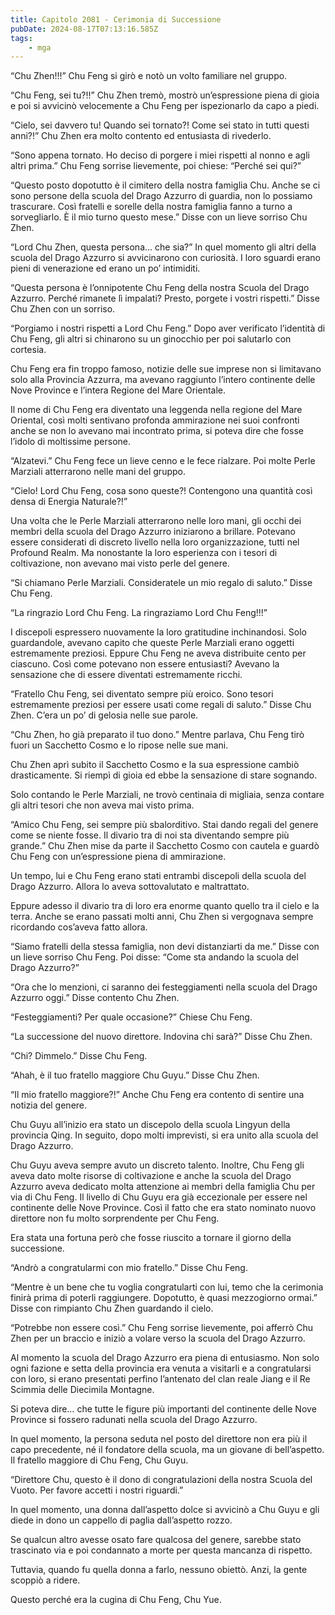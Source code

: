 ```yaml
---
title: Capitolo 2081 - Cerimonia di Successione
pubDate: 2024-08-17T07:13:16.585Z
tags:
    - mga
---
```





“Chu Zhen!!!” Chu Feng si girò e notò un volto familiare nel gruppo.


“Chu Feng, sei tu?!!” Chu Zhen tremò, mostrò un’espressione piena di gioia e poi si avvicinò velocemente a Chu Feng per ispezionarlo da capo a piedi.

“Cielo, sei davvero tu! Quando sei tornato?! Come sei stato in tutti questi anni?!” Chu Zhen era molto contento ed entusiasta di rivederlo.


“Sono appena tornato. Ho deciso di porgere i miei rispetti al nonno e agli altri prima.” Chu Feng sorrise lievemente, poi chiese: “Perché sei qui?”

“Questo posto dopotutto è il cimitero della nostra famiglia Chu. Anche se ci sono persone della scuola del Drago Azzurro di guardia, non lo possiamo trascurare. Così fratelli e sorelle della nostra famiglia fanno a turno a sorvegliarlo. È il mio turno questo mese.” Disse con un lieve sorriso Chu Zhen.

“Lord Chu Zhen, questa persona… che sia?” In quel momento gli altri della scuola del Drago Azzurro si avvicinarono con curiosità. I loro sguardi erano pieni di venerazione ed erano un po’ intimiditi.


“Questa persona è l’onnipotente Chu Feng della nostra Scuola del Drago Azzurro. Perché rimanete lì impalati? Presto, porgete i vostri rispetti.” Disse Chu Zhen con un sorriso.


“Porgiamo i nostri rispetti a Lord Chu Feng.” Dopo aver verificato l’identità di Chu Feng, gli altri si chinarono su un ginocchio per poi salutarlo con cortesia.


Chu Feng era fin troppo famoso, notizie delle sue imprese non si limitavano solo alla Provincia Azzurra, ma avevano raggiunto l’intero continente delle Nove Province e l’intera Regione del Mare Orientale.


Il nome di Chu Feng era diventato una leggenda nella regione del Mare Oriental, così molti sentivano profonda ammirazione nei suoi confronti anche se non lo avevano mai incontrato prima, si poteva dire che fosse l’idolo di moltissime persone.


“Alzatevi.” Chu Feng fece un lieve cenno e le fece rialzare. Poi molte Perle Marziali atterrarono nelle mani del gruppo.

“Cielo! Lord Chu Feng, cosa sono queste?! Contengono una quantità così densa di Energia Naturale?!”


Una volta che le Perle Marziali atterrarono nelle loro mani, gli occhi dei membri della scuola del Drago Azzurro iniziarono a brillare. Potevano essere considerati di discreto livello nella loro organizzazione, tutti nel Profound Realm. Ma nonostante la loro esperienza con i tesori di coltivazione, non avevano mai visto perle del genere.

“Si chiamano Perle Marziali. Consideratele un mio regalo di saluto.” Disse Chu Feng.


“La ringrazio Lord Chu Feng. La ringraziamo Lord Chu Feng!!!”


I discepoli espressero nuovamente la loro gratitudine inchinandosi. Solo guardandole, avevano capito che queste Perle Marziali erano oggetti estremamente preziosi. Eppure Chu Feng ne aveva distribuite cento per ciascuno. Così come potevano non essere entusiasti? Avevano la sensazione che di essere diventati estremamente ricchi.


“Fratello Chu Feng, sei diventato sempre più eroico. Sono tesori estremamente preziosi per essere usati come regali di saluto.” Disse Chu Zhen. C’era un po’ di gelosia nelle sue parole.


“Chu Zhen, ho già preparato il tuo dono.” Mentre parlava, Chu Feng tirò fuori un Sacchetto Cosmo e lo ripose nelle sue mani.


Chu Zhen aprì subito il Sacchetto Cosmo e la sua espressione cambiò drasticamente. Si riempì di gioia ed ebbe la sensazione di stare sognando.


Solo contando le Perle Marziali, ne trovò centinaia di migliaia, senza contare gli altri tesori che non aveva mai visto prima.

“Amico Chu Feng, sei sempre più sbalorditivo. Stai dando regali del genere come se niente fosse. Il divario tra di noi sta diventando sempre più grande.” Chu Zhen mise da parte il Sacchetto Cosmo con cautela e guardò Chu Feng con un’espressione piena di ammirazione.


Un tempo, lui e Chu Feng erano stati entrambi discepoli della scuola del Drago Azzurro. Allora lo aveva sottovalutato e maltrattato.


Eppure adesso il divario tra di loro era enorme quanto quello tra il cielo e la terra. Anche se erano passati molti anni, Chu Zhen si vergognava sempre ricordando cos’aveva fatto allora.


“Siamo fratelli della stessa famiglia, non devi distanziarti da me.” Disse con un lieve sorriso Chu Feng. Poi disse: “Come sta andando la scuola del Drago Azzurro?”

“Ora che lo menzioni, ci saranno dei festeggiamenti nella scuola del Drago Azzurro oggi.” Disse contento Chu Zhen.

“Festeggiamenti? Per quale occasione?” Chiese Chu Feng.

“La successione del nuovo direttore. Indovina chi sarà?” Disse Chu Zhen.

“Chi? Dimmelo.” Disse Chu Feng.

“Ahah, è il tuo fratello maggiore Chu Guyu.” Disse Chu Zhen.


“Il mio fratello maggiore?!” Anche Chu Feng era contento di sentire una notizia del genere.

Chu Guyu all’inizio era stato un discepolo della scuola Lingyun della provincia Qing. In seguito, dopo molti imprevisti, si era unito alla scuola del Drago Azzurro.


Chu Guyu aveva sempre avuto un discreto talento. Inoltre, Chu Feng gli aveva dato molte risorse di coltivazione e anche la scuola del Drago Azzurro aveva dedicato molta attenzione ai membri della famiglia Chu per via di Chu Feng. Il livello di Chu Guyu era già eccezionale per essere nel continente delle Nove Province. Così il fatto che era stato nominato nuovo direttore non fu molto sorprendente per Chu Feng.


Era stata una fortuna però che fosse riuscito a tornare il giorno della successione.


“Andrò a congratularmi con mio fratello.” Disse Chu Feng.

“Mentre è un bene che tu voglia congratularti con lui, temo che la cerimonia finirà prima di poterli raggiungere. Dopotutto, è quasi mezzogiorno ormai.” Disse con rimpianto Chu Zhen guardando il cielo.

“Potrebbe non essere così.” Chu Feng sorrise lievemente, poi afferrò Chu Zhen per un braccio e iniziò a volare verso la scuola del Drago Azzurro.


Al momento la scuola del Drago Azzurro era piena di entusiasmo. Non solo ogni fazione e setta della provincia era venuta a visitarli e a congratularsi con loro, si erano presentati perfino l’antenato del clan reale Jiang e il Re Scimmia delle Diecimila Montagne.


Si poteva dire… che tutte le figure più importanti del continente delle Nove Province si fossero radunati nella scuola del Drago Azzurro.


In quel momento, la persona seduta nel posto del direttore non era più il capo precedente, né il fondatore della scuola, ma un giovane di bell’aspetto. Il fratello maggiore di Chu Feng, Chu Guyu.


“Direttore Chu, questo è il dono di congratulazioni della nostra Scuola del Vuoto. Per favore accetti i nostri riguardi.”


In quel momento, una donna dall’aspetto dolce si avvicinò a Chu Guyu e gli diede in dono un cappello di paglia dall’aspetto rozzo.

Se qualcun altro avesse osato fare qualcosa del genere, sarebbe stato trascinato via e poi condannato a morte per questa mancanza di rispetto.


Tuttavia, quando fu quella donna a farlo, nessuno obiettò. Anzi, la gente scoppiò a ridere.


Questo perché era la cugina di Chu Feng, Chu Yue.

